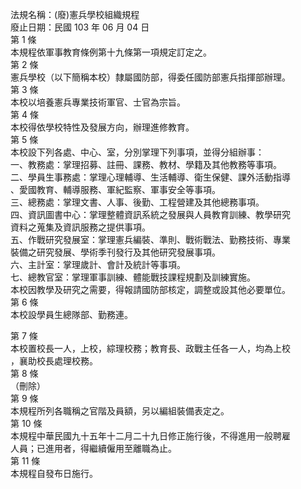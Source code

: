 法規名稱：(廢)憲兵學校組織規程  
廢止日期：民國 103 年 06 月 04 日  
第 1 條  
本規程依軍事教育條例第十九條第一項規定訂定之。  
第 2 條  
憲兵學校（以下簡稱本校）隸屬國防部，得委任國防部憲兵指揮部辦理。  
第 3 條  
本校以培養憲兵專業技術軍官、士官為宗旨。  
第 4 條  
本校得依學校特性及發展方向，辦理進修教育。  
第 5 條  
本校設下列各處、中心、室，分別掌理下列事項，並得分組辦事：  
一、教務處：掌理招募、註冊、課務、教材、學籍及其他教務等事項。  
二、學員生事務處：掌理心理輔導、生活輔導、衛生保健、課外活動指導  
、愛國教育、輔導服務、軍紀監察、軍事安全等事項。  
三、總務處：掌理文書、人事、後勤、工程營建及其他總務事項。  
四、資訊圖書中心：掌理整體資訊系統之發展與人員教育訓練、教學研究  
資料之蒐集及資訊服務之提供事項。  
五、作戰研究發展室：掌理憲兵編裝、準則、戰術戰法、勤務技術、專業  
裝備之研究發展、學術季刊發行及其他研究發展事項。  
六、主計室：掌理歲計、會計及統計等事項。  
七、總教官室：掌理軍事訓練、體能戰技課程規劃及訓練實施。  
本校因教學及研究之需要，得報請國防部核定，調整或設其他必要單位。  
第 6 條  
本校設學員生總隊部、勤務連。  


第 7 條  
本校置校長一人，上校，綜理校務；教育長、政戰主任各一人，均為上校  
，襄助校長處理校務。  
第 8 條  
（刪除）  
第 9 條  
本規程所列各職稱之官階及員額，另以編組裝備表定之。  
第 10 條  
本規程中華民國九十五年十二月二十九日修正施行後，不得進用一般聘雇  
人員；已進用者，得繼續僱用至離職為止。  
第 11 條  
本規程自發布日施行。  


